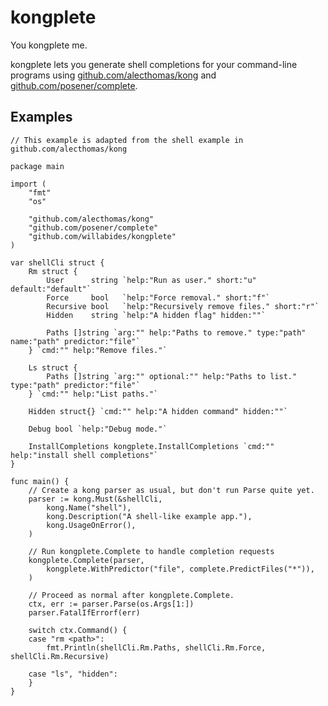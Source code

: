 # kongplete

You kongplete me.

kongplete lets you generate shell completions for your command-line programs using
[github.com/alecthomas/kong](https://github.com/alecthomas/kong) and [github.com/posener/complete](https://github.com/posener/complete).

## Examples

```golang
// This example is adapted from the shell example in github.com/alecthomas/kong

package main

import (
	"fmt"
	"os"

	"github.com/alecthomas/kong"
	"github.com/posener/complete"
	"github.com/willabides/kongplete"
)

var shellCli struct {
	Rm struct {
		User      string `help:"Run as user." short:"u" default:"default"`
		Force     bool   `help:"Force removal." short:"f"`
		Recursive bool   `help:"Recursively remove files." short:"r"`
		Hidden    string `help:"A hidden flag" hidden:""`

		Paths []string `arg:"" help:"Paths to remove." type:"path" name:"path" predictor:"file"`
	} `cmd:"" help:"Remove files."`

	Ls struct {
		Paths []string `arg:"" optional:"" help:"Paths to list." type:"path" predictor:"file"`
	} `cmd:"" help:"List paths."`

	Hidden struct{} `cmd:"" help:"A hidden command" hidden:""`

	Debug bool `help:"Debug mode."`

	InstallCompletions kongplete.InstallCompletions `cmd:"" help:"install shell completions"`
}

func main() {
	// Create a kong parser as usual, but don't run Parse quite yet.
	parser := kong.Must(&shellCli,
		kong.Name("shell"),
		kong.Description("A shell-like example app."),
		kong.UsageOnError(),
	)

	// Run kongplete.Complete to handle completion requests
	kongplete.Complete(parser,
		kongplete.WithPredictor("file", complete.PredictFiles("*")),
	)

	// Proceed as normal after kongplete.Complete.
	ctx, err := parser.Parse(os.Args[1:])
	parser.FatalIfErrorf(err)

	switch ctx.Command() {
	case "rm <path>":
		fmt.Println(shellCli.Rm.Paths, shellCli.Rm.Force, shellCli.Rm.Recursive)

	case "ls", "hidden":
	}
}

```
